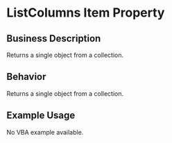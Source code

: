 # ListColumns Item Property

## Business Description
Returns a single object from a collection.

## Behavior
Returns a single object from a collection.

## Example Usage
No VBA example available.